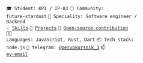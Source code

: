 <code>🎓 Student: KPI / IP-83</code>
<code>⚪ Community: future-stardust</code>
<code>👷 Speciality: Software engineer / Backend</code><br>
<code>💡 [Skills](SKILLS.md)</code>
<code>🧻 [Projects](PROJECTS.md)</code>
<code>👀 [Open-source contribution](CONTRIBUTION.md)</code><br>
<code>🧑‍💻 Languages: JavaScript, Rust, Dart</code>
<code>📦 Tech stack: node.js</code>
<code>💬 telegram: [@pervokursnik_3](https://t.me/pervokursnik_3)</code>
<code>📫 [my-email](mailto:rshpylovyi@svmtelecom.com)</code>
